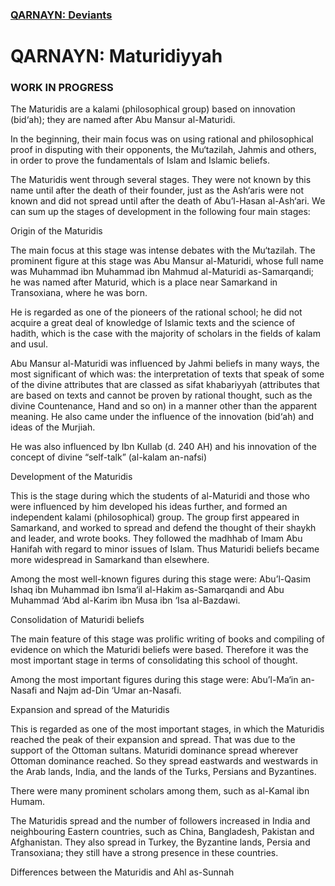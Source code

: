 <link rel="icon" href="favicon.ico">
<link rel="stylesheet" href="https://dhulqarnayn.github.io/qarnayn/index.css">

### [QARNAYN: Deviants](https://dhulqarnayn.github.io/qarnayn/ahlulquran/deviants/deviants.html)

# QARNAYN: Maturidiyyah
### WORK IN PROGRESS
The Maturidis are a kalami (philosophical group) based on innovation (bid‘ah); they are named after Abu Mansur al-Maturidi.

In the beginning, their main focus was on using rational and philosophical proof in disputing with their opponents, the Mu‘tazilah, Jahmis and others, in order to prove the fundamentals of Islam and Islamic beliefs.

The Maturidis went through several stages. They were not known by this name until after the death of their founder, just as the Ash‘aris were not known and did not spread until after the death of Abu’l-Hasan al-Ash‘ari. We can sum up the stages of development in the following four main stages: 

Origin of the Maturidis

The main focus at this stage was intense debates with the Mu‘tazilah. The prominent figure at this stage was Abu Mansur al-Maturidi, whose full name was Muhammad ibn Muhammad ibn Mahmud al-Maturidi as-Samarqandi; he was named after Maturid, which is a place near Samarkand in Transoxiana, where he was born.

He is regarded as one of the pioneers of the rational school; he did not acquire a great deal of knowledge of Islamic texts and the science of hadith, which is the case with the majority of scholars in the fields of kalam and usul.

Abu Mansur al-Maturidi was influenced by Jahmi beliefs in many ways, the most significant of which was: the interpretation of texts that speak of some of the divine attributes that are classed as sifat khabariyyah (attributes that are based on texts and cannot be proven by rational thought, such as the divine Countenance, Hand and so on) in a manner other than the apparent meaning. He also came under the influence of the innovation (bid‘ah) and ideas of the Murjiah.

He was also influenced by Ibn Kullab (d. 240 AH) and his innovation of the concept of divine “self-talk” (al-kalam an-nafsi)

Development of the Maturidis

This is the stage during which the students of al-Maturidi and those who were influenced by him developed his ideas further, and formed an independent kalami (philosophical) group. The group first appeared in Samarkand, and worked to spread and defend the thought of their shaykh and leader, and wrote books. They followed the madhhab of Imam Abu Hanifah with regard to minor issues of Islam. Thus Maturidi beliefs became more widespread in Samarkand than elsewhere.

Among the most well-known figures during this stage were: Abu’l-Qasim Ishaq ibn Muhammad ibn Isma‘il al-Hakim as-Samarqandi and Abu Muhammad ‘Abd al-Karim ibn Musa ibn ‘Isa al-Bazdawi.

Consolidation of Maturidi beliefs

The main feature of this stage was prolific writing of books and compiling of evidence on which the Maturidi beliefs were based. Therefore it was the most important stage in terms of consolidating this school of thought.

Among the most important figures during this stage were: Abu’l-Ma‘in an-Nasafi and Najm ad-Din ‘Umar an-Nasafi. 

Expansion and spread of the Maturidis

This is regarded as one of the most important stages, in which the Maturidis reached the peak of their expansion and spread. That was due to the support of the Ottoman sultans. Maturidi dominance spread wherever Ottoman dominance reached. So they spread eastwards and westwards in the Arab lands, India, and the lands of the Turks, Persians and Byzantines.

There were many prominent scholars among them, such as al-Kamal ibn Humam.

The Maturidis spread and the number of followers increased in India and neighbouring Eastern countries, such as China, Bangladesh, Pakistan and Afghanistan. They also spread in Turkey, the Byzantine lands, Persia and Transoxiana; they still have a strong presence in these countries.

Differences between the Maturidis and Ahl as-Sunnah